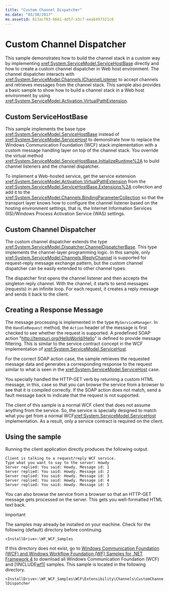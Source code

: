 ```yaml
---
title: "Custom Channel Dispatcher"
ms.date: "03/30/2017"
ms.assetid: 813acf03-9661-4d57-a3c7-eeab497321c6
---
```

# Custom Channel Dispatcher
This sample demonstrates how to build the channel stack in a custom way by implementing <xref:System.ServiceModel.ServiceHostBase> directly and how to create a custom channel dispatcher in Web host environment. The channel dispatcher interacts with <xref:System.ServiceModel.Channels.IChannelListener> to accept channels and retrieves messages from the channel stack. This sample also provides a basic sample to show how to build a channel stack in a Web host environment by using <xref:System.ServiceModel.Activation.VirtualPathExtension>.  
  
## Custom ServiceHostBase  
 This sample implements the base type <xref:System.ServiceModel.ServiceHostBase> instead of <xref:System.ServiceModel.ServiceHost> to demonstrate how to replace the Windows Communication Foundation (WCF) stack implementation with a custom message handling layer on top of the channel stack. You override the virtual method <xref:System.ServiceModel.ServiceHostBase.InitializeRuntime%2A> to build channel listeners and the channel dispatcher.  
  
 To implement a Web-hosted service, get the service extension <xref:System.ServiceModel.Activation.VirtualPathExtension> from the <xref:System.ServiceModel.ServiceHostBase.Extensions%2A> collection and add it to the <xref:System.ServiceModel.Channels.BindingParameterCollection> so that the transport layer knows how to configure the channel listener based on the hosting environment settings, that is, the Internet Information Services (IIS)/Windows Process Activation Service (WAS) settings.  
  
## Custom Channel Dispatcher  
 The custom channel dispatcher extends the type <xref:System.ServiceModel.Dispatcher.ChannelDispatcherBase>. This type implements the channel-layer programming logic. In this sample, only <xref:System.ServiceModel.Channels.IReplyChannel> is supported for request-reply message exchange pattern, but the custom channel dispatcher can be easily extended to other channel types.  
  
 The dispatcher first opens the channel listener and then accepts the singleton reply channel. With the channel, it starts to send messages (requests) in an infinite loop. For each request, it creates a reply message and sends it back to the client.  
  
## Creating a Response Message  
 The message processing is implemented in the type `MyServiceManager`. In the `HandleRequest` method, the `Action` header of the message is first checked to see whether the request is supported. A predefined SOAP action "http://tempuri.org/HelloWorld/Hello" is defined to provide message filtering. This is similar to the service contract concept in the WCF implementation of <xref:System.ServiceModel.ServiceHost>.  
  
 For the correct SOAP action case, the sample retrieves the requested message data and generates a corresponding response to the request similar to what is seen in the <xref:System.ServiceModel.ServiceHost> case.  
  
 You specially handled the HTTP-GET verb by returning a custom HTML message, in this, case so that you can browse the service from a browser to see that it is compiled correctly. If the SOAP action does not match, send a fault message back to indicate that the request is not supported.  
  
 The client of this sample is a normal WCF client that does not assume anything from the service. So, the service is specially designed to match what you get from a normal WCF<xref:System.ServiceModel.ServiceHost> implementation. As a result, only a service contract is required on the client.  
  
## Using the sample  
 Running the client application directly produces the following output.  
  
```output  
Client is talking to a request/reply WCF service.
Type what you want to say to the server: Howdy  
Server replied: You said: Howdy. Message id: 1  
Server replied: You said: Howdy. Message id: 2  
Server replied: You said: Howdy. Message id: 3  
Server replied: You said: Howdy. Message id: 4  
Server replied: You said: Howdy. Message id: 5  
```  
  
 You can also browse the service from a browser so that an HTTP-GET message gets processed on the server. This gets you well-formatted HTML text back.  
  
> [!IMPORTANT]
> The samples may already be installed on your machine. Check for the following (default) directory before continuing.  
>
> `<InstallDrive>:\WF_WCF_Samples`  
>
> If this directory does not exist, go to [Windows Communication Foundation (WCF) and Windows Workflow Foundation (WF) Samples for .NET Framework 4](https://www.microsoft.com/download/details.aspx?id=21459) to download all Windows Communication Foundation (WCF) and [!INCLUDE[wf1](../../../../includes/wf1-md.md)] samples. This sample is located in the following directory.  
>
> `<InstallDrive>:\WF_WCF_Samples\WCF\Extensibility\Channels\CustomChannelDispatcher`
